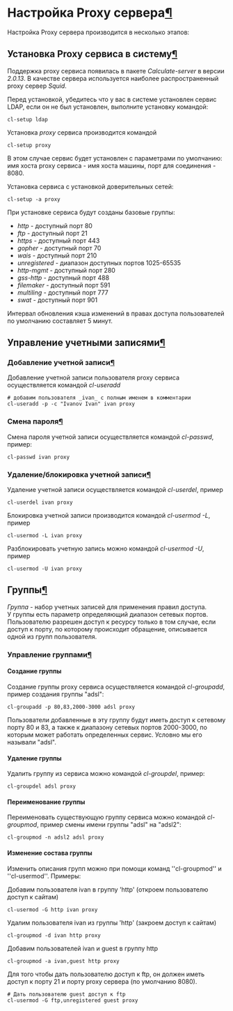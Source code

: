 # Настройка Proxy сервера[¶](#Настройка-Proxy-сервера)

Настройка Proxy сервера производится в несколько этапов:

## Установка Proxy сервиса в систему[¶](#Установка-Proxy-сервиса-в-систему)

Поддержка proxy сервиса появилась в пакете _Calculate-server_ в версии _2.0.13_. В качестве сервера используется наиболее распространенный proxy сервер _Squid_.

Перед установкой, убедитесь что у вас в системе установлен сервис LDAP, если он не был установлен, выполните установку командой:  

    
    cl-setup ldap
    

Установка _proxy_ сервиса производится командой  

    
    cl-setup proxy
    

В этом случае сервис будет установлен с параметрами по умолчанию: имя хоста proxy сервиса - имя хоста машины, порт для соединения - 8080\.

Установка сервиса с установкой доверительных сетей:  

    
    cl-setup -a proxy
    

При установке сервиса будут созданы базовые группы:

* _http_ - доступный порт 80
* _ftp_ - доступный порт 21
* _https_ - доступный порт 443
* _gopher_ - доступный порт 70
* _wais_ - доступный порт 210
* _unregistered_ - диапазон доступных портов 1025-65535
* _http-mgmt_ - доступный порт 280
* _gss-http_ - доступный порт 488
* _filemaker_ - доступный порт 591
* _multiling_ - доступный порт 777
* _swat_ - доступный порт 901

Интервал обновления кэша изменений в правах доступа пользователей по умолчанию составляет 5 минут.

## Управление учетными записями[¶](#Управление-учетными-записями)

### Добавление учетной записи[¶](#Добавление-учетной-записи)

Добавление учетной записи пользователя proxy сервиса осуществляется командой _cl-useradd_  

    
    # добавим пользователя _ivan_ с полным именем в комментарии
    cl-useradd -p -c "Ivanov Ivan" ivan proxy
    

### Смена пароля[¶](#Смена-пароля)

Смена пароля учетной записи осуществляется командой _cl-passwd_, пример:  

    
    cl-passwd ivan proxy
    

### Удаление/блокировка учетной записи[¶](#Удалениеблокировка-учетной-записи)

Удаление учетной записи осуществляется командой _cl-userdel_, пример  

    
    cl-userdel ivan proxy
    

Блокировка учетной записи производится командой _cl-usermod -L_, пример  

    
    cl-usermod -L ivan proxy
    

Разблокировать учетную запись можно командой _cl-usermod -U_, пример  

    
    cl-usermod -U ivan proxy
    

## Группы[¶](#Группы)

_Группа_ - набор учетных записей для применения правил доступа.  
У группы есть параметр определяющий диапазон сетевых портов.  
Пользователю разрешен доступ к ресурсу только в том случае, если доступ к порту, по которому происходит обращение, описывается одной из групп пользователя.

### Управление группами[¶](#Управление-группами)

#### Создание группы

Создание группы proxy сервиса осуществляется командой _cl-groupadd_, пример создания группы "adsl":  

    
    cl-groupadd -p 80,83,2000-3000 adsl proxy
    

Пользователи добавленные в эту группу будут иметь доступ к сетевому порту 80 и 83, а также к диапазону сетевых портов 2000-3000, по которым может работать определенных сервис. Условно мы его называли "adsl".

#### Удаление группы

Удалить группу из сервиса можно командой _cl-groupdel_, пример:  

    
    cl-groupdel adsl proxy
    

#### Переименование группы

Переименовать существующую группу сервиса можно командой _cl-groupmod_, пример смены имени группы "adsl" на "adsl2":  

    
    cl-groupmod -n adsl2 adsl proxy
    

#### Изменение состава группы

Изменить описания групп можно при помощи команд ''cl-groupmod'' и ''cl-usermod''. Примеры:

Добавим пользователя ivan в группу 'http' (откроем пользователю доступ к сайтам)  

    
    cl-usermod -G http ivan proxy
    

Удалим пользователя ivan из группы 'http' (закроем доступ к сайтам)  

    
    cl-groupmod -d ivan http proxy
    

Добавим пользователей ivan и guest в группу http  

    
    cl-groupmod -a ivan,guest http proxy
    

Для того чтобы дать пользователю доступ к ftp, он должен иметь доступ к порту 21 и порту proxy сервера (по умолчанию 8080).  

    
    # Дать пользователю guest доступ к ftp
    cl-usermod -G ftp,unregistered guest proxy